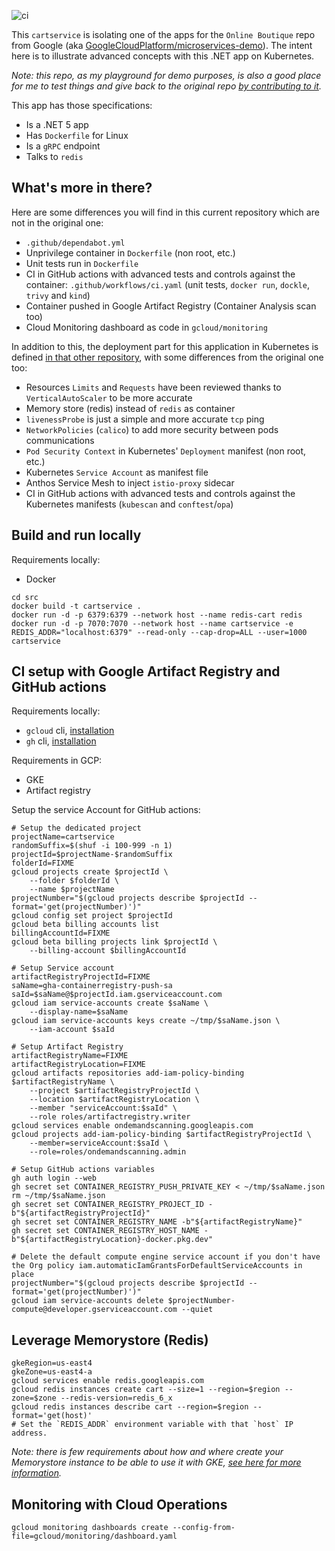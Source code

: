 ![ci](https://github.com/mathieu-benoit/cartservice/workflows/ci/badge.svg?branch=main)

This `cartservice` is isolating one of the apps for the `Online Boutique` repo from Google (aka [GoogleCloudPlatform/microservices-demo](https://github.com/GoogleCloudPlatform/microservices-demo)). The intent here is to illustrate advanced concepts with this .NET app on Kubernetes.

_Note: this repo, as my playground for demo purposes, is also a good place for me to test things and give back to the original repo [by contributing to it](https://github.com/GoogleCloudPlatform/microservices-demo/pulls?q=is%3Apr+author%3Amathieu-benoit)._

This app has those specifications:
- Is a .NET 5 app
- Has `Dockerfile` for Linux
- Is a `gRPC` endpoint
- Talks to `redis`

## What's more in there?

Here are some differences you will find in this current repository which are not in the original one:
- `.github/dependabot.yml`
- Unprivilege container in `Dockerfile` (non root, etc.)
- Unit tests run in `Dockerfile`
- CI in GitHub actions with advanced tests and controls against the container: `.github/workflows/ci.yaml` (unit tests, `docker run`, `dockle`, `trivy` and `kind`)
- Container pushed in Google Artifact Registry (Container Analysis scan too)
- Cloud Monitoring dashboard as code in `gcloud/monitoring`

In addition to this, the deployment part for this application in Kubernetes is defined [in that other repository](https://github.com/mathieu-benoit/my-kubernetes-deployments), with some differences from the original one too:
- Resources `Limits` and `Requests` have been reviewed thanks to `VerticalAutoScaler` to be more accurate
- Memory store (redis) instead of `redis` as container
- `livenessProbe` is just a simple and more accurate `tcp` ping
- `NetworkPolicies` (`calico`) to add more security between pods communications
- `Pod Security Context` in Kubernetes' `Deployment` manifest (non root, etc.)
- Kubernetes `Service Account` as manifest file
- Anthos Service Mesh to inject `istio-proxy` sidecar
- CI in GitHub actions with advanced tests and controls against the Kubernetes manifests (`kubescan` and `conftest`/`opa`)

## Build and run locally

Requirements locally:
- Docker

```
cd src
docker build -t cartservice .
docker run -d -p 6379:6379 --network host --name redis-cart redis
docker run -d -p 7070:7070 --network host --name cartservice -e REDIS_ADDR="localhost:6379" --read-only --cap-drop=ALL --user=1000 cartservice
```

## CI setup with Google Artifact Registry and GitHub actions

Requirements locally:
- `gcloud` cli, [installation](https://cloud.google.com/sdk/docs/install)
- `gh` cli, [installation](https://github.com/cli/cli#installation)

Requirements in GCP:
- GKE
- Artifact registry

Setup the service Account for GitHub actions:
```
# Setup the dedicated project
projectName=cartservice
randomSuffix=$(shuf -i 100-999 -n 1)
projectId=$projectName-$randomSuffix
folderId=FIXME
gcloud projects create $projectId \
    --folder $folderId \
    --name $projectName
projectNumber="$(gcloud projects describe $projectId --format='get(projectNumber)')"
gcloud config set project $projectId
gcloud beta billing accounts list
billingAccountId=FIXME
gcloud beta billing projects link $projectId \
    --billing-account $billingAccountId

# Setup Service account
artifactRegistryProjectId=FIXME
saName=gha-containerregistry-push-sa
saId=$saName@$projectId.iam.gserviceaccount.com
gcloud iam service-accounts create $saName \
    --display-name=$saName
gcloud iam service-accounts keys create ~/tmp/$saName.json \
    --iam-account $saId

# Setup Artifact Registry
artifactRegistryName=FIXME
artifactRegistryLocation=FIXME
gcloud artifacts repositories add-iam-policy-binding $artifactRegistryName \
    --project $artifactRegistryProjectId \
    --location $artifactRegistryLocation \
    --member "serviceAccount:$saId" \
    --role roles/artifactregistry.writer
gcloud services enable ondemandscanning.googleapis.com
gcloud projects add-iam-policy-binding $artifactRegistryProjectId \
    --member=serviceAccount:$saId \
    --role=roles/ondemandscanning.admin

# Setup GitHub actions variables
gh auth login --web
gh secret set CONTAINER_REGISTRY_PUSH_PRIVATE_KEY < ~/tmp/$saName.json
rm ~/tmp/$saName.json
gh secret set CONTAINER_REGISTRY_PROJECT_ID -b"${artifactRegistryProjectId}"
gh secret set CONTAINER_REGISTRY_NAME -b"${artifactRegistryName}"
gh secret set CONTAINER_REGISTRY_HOST_NAME -b"${artifactRegistryLocation}-docker.pkg.dev"

# Delete the default compute engine service account if you don't have the Org policy iam.automaticIamGrantsForDefaultServiceAccounts in place
projectNumber="$(gcloud projects describe $projectId --format='get(projectNumber)')"
gcloud iam service-accounts delete $projectNumber-compute@developer.gserviceaccount.com --quiet
```

## Leverage Memorystore (Redis)

```
gkeRegion=us-east4
gkeZone=us-east4-a
gcloud services enable redis.googleapis.com
gcloud redis instances create cart --size=1 --region=$region --zone=$zone --redis-version=redis_6_x
gcloud redis instances describe cart --region=$region --format='get(host)'
# Set the `REDIS_ADDR` environment variable with that `host` IP address.
```

_Note: there is few requirements about how and where create your Memorystore instance to be able to use it with GKE, [see here for more information](https://cloud.google.com/memorystore/docs/redis/connect-redis-instance-gke)._

## Monitoring with Cloud Operations

```
gcloud monitoring dashboards create --config-from-file=gcloud/monitoring/dashboard.yaml
```
